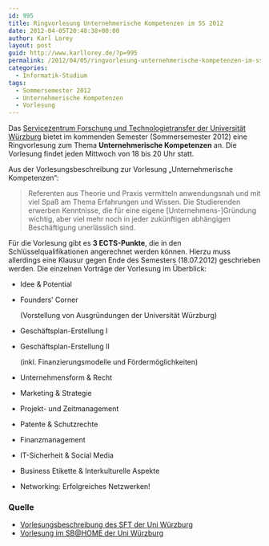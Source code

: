 ```yaml
---
id: 995
title: Ringvorlesung Unternehmerische Kompetenzen im SS 2012
date: 2012-04-05T20:48:38+00:00
author: Karl Lorey
layout: post
guid: http://www.karllorey.de/?p=995
permalink: /2012/04/05/ringvorlesung-unternehmerische-kompetenzen-im-ss-2012/
categories:
  - Informatik-Studium
tags:
  - Sommersemester 2012
  - Unternehmerische Kompetenzen
  - Vorlesung
---
```

Das <a href="http://www.sft.uni-wuerzburg.de/startseite/" target="_blank">Servicezentrum Forschung und Technologietransfer der Universität Würzburg</a> bietet im kommenden Semester (Sommersemester 2012) eine Ringvorlesung zum Thema **Unternehmerische Kompetenzen** an. Die Vorlesung findet jeden Mittwoch von 18 bis 20 Uhr statt.

Aus der Vorlesungsbeschreibung zur Vorlesung &#8222;Unternehmerische Kompetenzen&#8220;:

> Referenten aus Theorie und Praxis vermitteln anwendungsnah und mit viel Spaß am Thema Erfahrungen und Wissen. Die Studierenden erwerben Kenntnisse, die für eine eigene [Unternehmens-]Gründung wichtig, aber viel mehr noch in jeder zukünftigen abhängigen Beschäftigung unerlässlich sind.

Für die Vorlesung gibt es **3 ECTS-Punkte**, die in den Schlüsselqualifikationen angerechnet werden können. Hierzu muss allerdings eine Klausur gegen Ende des Semesters (18.07.2012) geschrieben werden. Die einzelnen Vorträge der Vorlesung im Überblick:<!--more-->

  * Idee & Potential
  * Founders’ Corner
  
    (Vorstellung von Ausgründungen der Universität Würzburg)
  * Geschäftsplan-Erstellung I
  * Geschäftsplan-Erstellung II
  
    (inkl. Finanzierungsmodelle und Fördermöglichkeiten)
  * Unternehmensform & Recht
  * Marketing & Strategie
  * Projekt- und Zeitmanagement
  * Patente & Schutzrechte
  * Finanzmanagement
  * IT-Sicherheit & Social Media
  * Business Etikette & Interkulturelle Aspekte
  * Networking: Erfolgreiches Netzwerken!

### Quelle

  * <a href="http://www.sft.uni-wuerzburg.de/?id=136628" target="_blank">Vorlesungsbeschreibung des SFT der Uni Würzburg</a>
  * <a href="https://www-sbhome1.zv.uni-wuerzburg.de/qisserver/rds?state=verpublish&status=init&vmfile=no&publishid=77392&moduleCall=webInfo&publishConfFile=webInfo&publishSubDir=veranstaltung" target="_blank">Vorlesung im SB@HOME der Uni Würzburg</a>